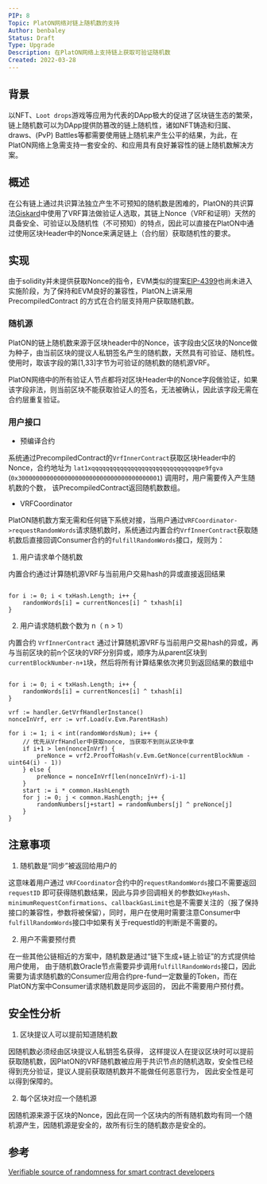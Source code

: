 ```yaml
---
PIP: 8
Topic: PlatON网络对链上随机数的支持
Author: benbaley
Status: Draft 
Type: Upgrade
Description: 在PlatON网络上支持链上获取可验证随机数
Created: 2022-03-28
---
```


## 背景

以NFT、`Loot drops`游戏等应用为代表的DApp极大的促进了区块链生态的繁荣，链上随机数可以为DApp提供防篡改的链上随机性，诸如NFT铸造和归属、draws、(PvP) Battles等都需要使用链上随机来产生公平的结果，为此，在PlatON网络上急需支持一套安全的、和应用具有良好兼容性的链上随机数解决方案。

## 概述

在公有链上通过共识算法独立产生不可预知的随机数是困难的，PlatON的共识算法[Giskard](https://devdocs.platon.network/docs/zh-CN/PlatON_Solution)中使用了VRF算法做验证人选取，其链上Nonce（VRF和证明）天然的具备安全、可验证以及随机性（不可预知）的特点，因此可以直接在PlatON中通过使用区块Header中的Nonce来满足链上（合约层）获取随机性的要求。

## 实现

由于solidity并未提供获取Nonce的指令，EVM类似的提案[EIP-4399](https://ethereum-magicians.org/t/eip-4399-supplant-difficulty-opcode-with-random/7368)也尚未进入实施阶段，为了保持和EVM良好的兼容性，PlatON上讲采用 PrecompiledContract 的方式在合约层支持用户获取随机数。

### 随机源

PlatON的链上随机数来源于区块header中的Nonce，该字段由父区块的Nonce做为种子，由当前区块的提议人私钥签名产生的随机数，天然具有可验证、随机性。使用时，取该字段的第[1,33]字节为可验证的随机数的随机源VRF。

PlatON网络中的所有验证人节点都将对区块Header中的Nonce字段做验证，如果该字段非法，则当前区块不能获取验证人的签名，无法被确认，因此该字段无需在合约层重复验证。

### 用户接口

- 预编译合约

系统通过PrecompiledContract的`VrfInnerContract`获取区块Header中的Nonce，合约地址为 `lat1xqqqqqqqqqqqqqqqqqqqqqqqqqqqqqqpe9fgva` (`0x3000000000000000000000000000000000000001`)
调用时，用户需要传入产生随机数的个数， 该PrecompiledContract返回随机数数组。

- VRFCoordinator

PlatON随机数方案无需和任何链下系统对接，当用户通过`VRFCoordinator->requestRandomWords`请求随机数时，系统通过内置合约`VrfInnerContract`获取随机数后直接回调Consumer合约的`fulfillRandomWords`接口，规则为：

1. 用户请求单个随机数

内置合约通过计算随机源VRF与当前用户交易hash的异或直接返回结果

```

for i := 0; i < txHash.Length; i++ {
	randomWords[i] = currentNonces[i] ^ txhash[i]
}

```

2. 用户请求随机数个数为 n（ n > 1）

内置合约 `VrfInnerContract` 通过计算随机源VRF与当前用户交易hash的异或，再与当前区块的前n个区块的VRF分别异或，顺序为从parent区块到`currentBlockNumber-n+1`块，然后将所有计算结果依次拷贝到返回结果的数组中

```

for i := 0; i < txHash.Length; i++ {
	randomWords[i] = currentNonces[i] ^ txhash[i]
}

vrf := handler.GetVrfHandlerInstance()
nonceInVrf, err := vrf.Load(v.Evm.ParentHash)

for i := 1; i < int(randomWordsNum); i++ {
	// 优先从VrfHandler中获取nonce, 当获取不到则从区块中拿
	if i+1 > len(nonceInVrf) {
		preNonce = vrf2.ProofToHash(v.Evm.GetNonce(currentBlockNum - uint64(i) - 1))
	} else {
		preNonce = nonceInVrf[len(nonceInVrf)-i-1]
	}
	start := i * common.HashLength
	for j := 0; j < common.HashLength; j++ {
		randomNumbers[j+start] = randomNumbers[j] ^ preNonce[j]
	}
}

```

## 注意事项

1. 随机数是“同步”被返回给用户的

这意味着用户通过 `VRFCoordinator`合约中的`requestRandomWords`接口不需要返回 `requestID` 即可获得随机数结果，因此与异步回调相关的参数如`keyHash`、`minimumRequestConfirmations`、`callbackGasLimit`也是不需要关注的（报了保持接口的兼容性，参数将被保留），同时，用户在使用时需要注意Consumer中`fulfillRandomWords`接口中如果有关于requestId的判断是不需要的。

2. 用户不需要预付费

在一些其他公链相近的方案中，随机数是通过“链下生成+链上验证”的方式提供给用户使用， 由于随机数Oracle节点需要异步调用`fulfillRandomWords`接口，因此需要为请求随机数的Consumer应用合约pre-fund一定数量的Token，而在PlatON方案中Consumer请求随机数是同步返回的， 因此不需要用户预付费。

## 安全性分析

1. 区块提议人可以提前知道随机数

因随机数必须经由区块提议人私钥签名获得， 这样提议人在提议区块时可以提前获取随机数，因PlatON的VRF随机数被应用于共识节点的随机选取，安全性已经得到充分验证，提议人提前获取随机数并不能做任何恶意行为， 因此安全性是可以得到保障的。

2. 每个区块对应一个随机源

因随机源来源于区块的Nonce，因此在同一个区块内的所有随机数均有同一个随机源产生，因随机源是安全的，故所有衍生的随机数亦是安全的。

## 参考

[Verifiable source of randomness for smart contract developers](https://chain.link/chainlink-vrf)

